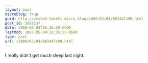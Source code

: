 ```yaml
---
layout: post
microblog: true
guid: http://vmstan-tweets.micro.blog/2008/05/04/803447480.html
post_id: 3055137
date: 2008-05-04T16:26:20-0600
lastmod: 2008-05-04T16:26:20-0600
type: post
url: /2008/05/04/803447480.html
---
```

I really didn't get much sleep last night.

